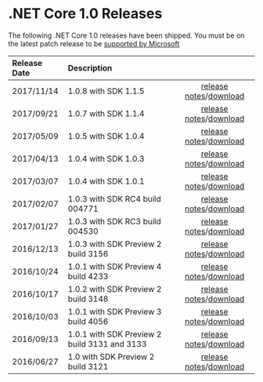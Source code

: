 # .NET Core 1.0 Releases

The following .NET Core 1.0 releases have been shipped. You must be on the latest patch release to be [supported by Microsoft](../../microsoft-support.md)

| Release Date | Description | |
| :-- | :-- | :--: |
| 2017/11/14 | 1.0.8 with SDK 1.1.5 | [release notes](1.0/1.0.8.md)/[download](download-archives/1.0.8.md) |
| 2017/09/21 | 1.0.7 with SDK 1.1.4 | [release notes](1.0/1.0.7.md)/[download](download-archives/1.0.7-download.md) |
| 2017/05/09 | 1.0.5 with SDK 1.0.4 | [release notes](1.0/1.0.5.md)/[download](download-archives/1.0.5-download.md) |
| 2017/04/13 | 1.0.4 with SDK 1.0.3 | [release notes](https://github.com/dotnet/cli/releases/tag/v1.0.3)/[download](download-archives/1.0.3-sdk-download.md) |
| 2017/03/07 | 1.0.4 with SDK 1.0.1 | [release notes](1.0/1.0.4.md)/[download](download-archives/1.0.4-download.md) |
| 2017/02/07 | 1.0.3 with SDK RC4 build 004771 | [release notes](1.0/1.0.3-SDK-RC4.md)/[download](download-archives/rc4-download.md) |
| 2017/01/27 | 1.0.3 with SDK RC3 build 004530 | [release notes](1.0/1.0.3.md)/[download](download-archives/rc3-download.md) |
| 2016/12/13 | 1.0.3 with SDK Preview 2 build 3156 | [release notes](1.0/1.0.3.md)/[download](download-archives/1.0.3-preview2-download.md) |
| 2016/10/24 | 1.0.1 with SDK Preview 4 build 4233 | [release notes](1.0/1.0.1-release-notes.md)/[download](download-archives/preview4-download.md) | | [1.0.1 Known Issues](1.0.1-known-issue
| 2016/10/17 | 1.0.2 with SDK Preview 2 build 3148 | [release notes](https://github.com/dotnet/core/releases/tag/1.0.2)/[download](download-archives/1.0.2-preview2-download.md) |
| 2016/10/03 | 1.0.1 with SDK Preview 3 build 4056 | [release notes](https://github.com/dotnet/core/blob/master/release-notes/1.0/1.0.1-release-notes.md)/[download](download-archives/preview3-download.md) |
| 2016/09/13 | 1.0.1 with SDK Preview 2 build 3131 and 3133 | [release notes](https://github.com/dotnet/core/blob/master/release-notes/1.0/1.0.1-release-notes.md)/[download](download-archives/1.0.1-preview2-download.md) |
| 2016/06/27 | 1.0 with SDK Preview 2 build 3121 | [release notes](https://github.com/dotnet/core/blob/master/release-notes/1.0/1.0.0.md)/[download](download-archives/1.0-preview2-download.md) | | | [Contributors](1.0.0-contributor-list
